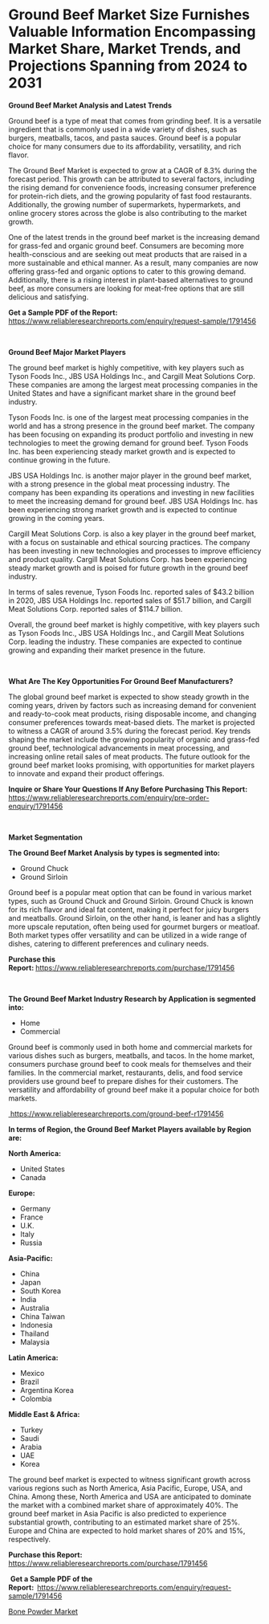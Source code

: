 <p><h1>Ground Beef Market Size Furnishes Valuable Information Encompassing Market Share, Market Trends, and Projections Spanning from 2024 to 2031</h1></p><p><strong>Ground Beef Market Analysis and Latest Trends</strong></p>
<p><p>Ground beef is a type of meat that comes from grinding beef. It is a versatile ingredient that is commonly used in a wide variety of dishes, such as burgers, meatballs, tacos, and pasta sauces. Ground beef is a popular choice for many consumers due to its affordability, versatility, and rich flavor.</p><p>The Ground Beef Market is expected to grow at a CAGR of 8.3% during the forecast period. This growth can be attributed to several factors, including the rising demand for convenience foods, increasing consumer preference for protein-rich diets, and the growing popularity of fast food restaurants. Additionally, the growing number of supermarkets, hypermarkets, and online grocery stores across the globe is also contributing to the market growth.</p><p>One of the latest trends in the ground beef market is the increasing demand for grass-fed and organic ground beef. Consumers are becoming more health-conscious and are seeking out meat products that are raised in a more sustainable and ethical manner. As a result, many companies are now offering grass-fed and organic options to cater to this growing demand. Additionally, there is a rising interest in plant-based alternatives to ground beef, as more consumers are looking for meat-free options that are still delicious and satisfying.</p></p>
<p><strong>Get a Sample PDF of the Report:&nbsp;</strong> <a href="https://www.reliableresearchreports.com/enquiry/request-sample/1791456">https://www.reliableresearchreports.com/enquiry/request-sample/1791456</a></p>
<p>&nbsp;</p>
<p><strong>Ground Beef Major Market Players</strong></p>
<p><p>The ground beef market is highly competitive, with key players such as Tyson Foods Inc., JBS USA Holdings Inc., and Cargill Meat Solutions Corp. These companies are among the largest meat processing companies in the United States and have a significant market share in the ground beef industry.</p><p>Tyson Foods Inc. is one of the largest meat processing companies in the world and has a strong presence in the ground beef market. The company has been focusing on expanding its product portfolio and investing in new technologies to meet the growing demand for ground beef. Tyson Foods Inc. has been experiencing steady market growth and is expected to continue growing in the future.</p><p>JBS USA Holdings Inc. is another major player in the ground beef market, with a strong presence in the global meat processing industry. The company has been expanding its operations and investing in new facilities to meet the increasing demand for ground beef. JBS USA Holdings Inc. has been experiencing strong market growth and is expected to continue growing in the coming years.</p><p>Cargill Meat Solutions Corp. is also a key player in the ground beef market, with a focus on sustainable and ethical sourcing practices. The company has been investing in new technologies and processes to improve efficiency and product quality. Cargill Meat Solutions Corp. has been experiencing steady market growth and is poised for future growth in the ground beef industry.</p><p>In terms of sales revenue, Tyson Foods Inc. reported sales of $43.2 billion in 2020, JBS USA Holdings Inc. reported sales of $51.7 billion, and Cargill Meat Solutions Corp. reported sales of $114.7 billion.</p><p>Overall, the ground beef market is highly competitive, with key players such as Tyson Foods Inc., JBS USA Holdings Inc., and Cargill Meat Solutions Corp. leading the industry. These companies are expected to continue growing and expanding their market presence in the future.</p></p>
<p>&nbsp;</p>
<p><strong>What Are The Key Opportunities For Ground Beef Manufacturers?</strong></p>
<p><p>The global ground beef market is expected to show steady growth in the coming years, driven by factors such as increasing demand for convenient and ready-to-cook meat products, rising disposable income, and changing consumer preferences towards meat-based diets. The market is projected to witness a CAGR of around 3.5% during the forecast period. Key trends shaping the market include the growing popularity of organic and grass-fed ground beef, technological advancements in meat processing, and increasing online retail sales of meat products. The future outlook for the ground beef market looks promising, with opportunities for market players to innovate and expand their product offerings.</p></p>
<p><strong>Inquire or Share Your Questions If Any Before Purchasing This Report:</strong> <a href="https://www.reliableresearchreports.com/enquiry/pre-order-enquiry/1791456">https://www.reliableresearchreports.com/enquiry/pre-order-enquiry/1791456</a></p>
<p>&nbsp;</p>
<p><strong>Market Segmentation</strong></p>
<p><strong>The Ground Beef Market Analysis by types is segmented into:</strong></p>
<p><ul><li>Ground Chuck</li><li>Ground Sirloin</li></ul></p>
<p><p>Ground beef is a popular meat option that can be found in various market types, such as Ground Chuck and Ground Sirloin. Ground Chuck is known for its rich flavor and ideal fat content, making it perfect for juicy burgers and meatballs. Ground Sirloin, on the other hand, is leaner and has a slightly more upscale reputation, often being used for gourmet burgers or meatloaf. Both market types offer versatility and can be utilized in a wide range of dishes, catering to different preferences and culinary needs.</p></p>
<p><strong>Purchase this Report:&nbsp;</strong><a href="https://www.reliableresearchreports.com/purchase/1791456">https://www.reliableresearchreports.com/purchase/1791456</a></p>
<p>&nbsp;</p>
<p><strong>The Ground Beef Market Industry Research by Application is segmented into:</strong></p>
<p><ul><li>Home</li><li>Commercial</li></ul></p>
<p><p>Ground beef is commonly used in both home and commercial markets for various dishes such as burgers, meatballs, and tacos. In the home market, consumers purchase ground beef to cook meals for themselves and their families. In the commercial market, restaurants, delis, and food service providers use ground beef to prepare dishes for their customers. The versatility and affordability of ground beef make it a popular choice for both markets.</p></p>
<p><a href="https://www.reliableresearchreports.com/ground-beef-r1791456">&nbsp;https://www.reliableresearchreports.com/ground-beef-r1791456</a></p>
<p><strong>In terms of Region, the Ground Beef Market Players available by Region are:</strong></p>
<p>
    <p> <strong> North America: </strong>
        <ul>
            <li>United States</li>
            <li>Canada</li>
        </ul>
        </p> 
    <p> <strong> Europe: </strong>
        <ul>
            <li>Germany</li>
            <li>France</li>
            <li>U.K.</li>
            <li>Italy</li>
            <li>Russia</li>
        </ul>
        </p> 
    <p> <strong> Asia-Pacific: </strong>
        <ul>
            <li>China</li>
            <li>Japan</li>
            <li>South Korea</li>
            <li>India</li>
            <li>Australia</li>
            <li>China Taiwan</li>
            <li>Indonesia</li>
            <li>Thailand</li>
            <li>Malaysia</li>
        </ul>
        </p> 
    <p> <strong> Latin America: </strong>
        <ul>
            <li>Mexico</li>
            <li>Brazil</li>
            <li>Argentina Korea</li>
            <li>Colombia</li>
        </ul>
        </p> 
    <p> <strong> Middle East & Africa: </strong>
        <ul>
            <li>Turkey</li>
            <li>Saudi</li>
            <li>Arabia</li>
            <li>UAE</li>
            <li>Korea</li>
        </ul>
    </p>
    </p>
<p><p>The ground beef market is expected to witness significant growth across various regions such as North America, Asia Pacific, Europe, USA, and China. Among these, North America and USA are anticipated to dominate the market with a combined market share of approximately 40%. The ground beef market in Asia Pacific is also predicted to experience substantial growth, contributing to an estimated market share of 25%. Europe and China are expected to hold market shares of 20% and 15%, respectively.</p></p>
<p><strong>Purchase this Report: </strong><a href="https://www.reliableresearchreports.com/purchase/1791456">https://www.reliableresearchreports.com/purchase/1791456</a></p>
<p>&nbsp;<strong>Get a Sample PDF of the Report:&nbsp;&nbsp;</strong><a href="https://www.reliableresearchreports.com/enquiry/request-sample/1791456">https://www.reliableresearchreports.com/enquiry/request-sample/1791456</a></p>
<p><strong></strong></p>
<p><p><a href="https://frill-swim-3cd.notion.site/Bone-Powder-Market-Furnish-Information-about-Market-Size-Market-Share-Market-Dynamics-and-Project-6440be093f424e29b181c2a7048fb48b">Bone Powder Market</a></p></p>